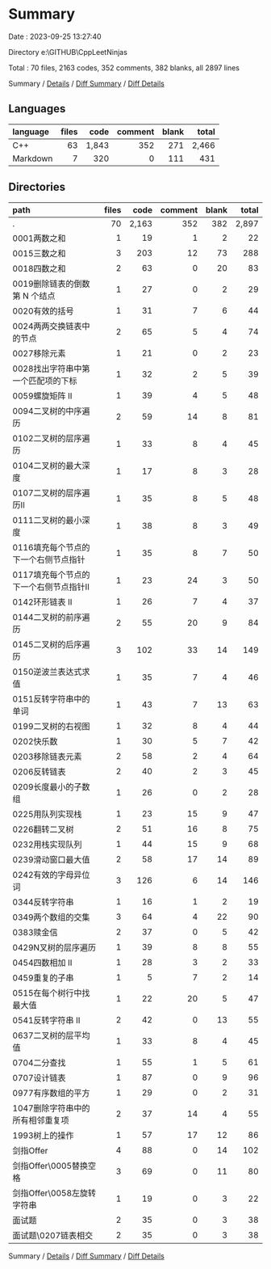 # Summary

Date : 2023-09-25 13:27:40

Directory e:\\GITHUB\\CppLeetNinjas

Total : 70 files,  2163 codes, 352 comments, 382 blanks, all 2897 lines

Summary / [Details](details.md) / [Diff Summary](diff.md) / [Diff Details](diff-details.md)

## Languages
| language | files | code | comment | blank | total |
| :--- | ---: | ---: | ---: | ---: | ---: |
| C++ | 63 | 1,843 | 352 | 271 | 2,466 |
| Markdown | 7 | 320 | 0 | 111 | 431 |

## Directories
| path | files | code | comment | blank | total |
| :--- | ---: | ---: | ---: | ---: | ---: |
| . | 70 | 2,163 | 352 | 382 | 2,897 |
| 0001两数之和 | 1 | 19 | 1 | 2 | 22 |
| 0015三数之和 | 3 | 203 | 12 | 73 | 288 |
| 0018四数之和 | 2 | 63 | 0 | 20 | 83 |
| 0019删除链表的倒数第 N 个结点 | 1 | 27 | 0 | 2 | 29 |
| 0020有效的括号 | 1 | 31 | 7 | 6 | 44 |
| 0024两两交换链表中的节点 | 2 | 65 | 5 | 4 | 74 |
| 0027移除元素 | 1 | 21 | 0 | 2 | 23 |
| 0028找出字符串中第一个匹配项的下标 | 1 | 32 | 2 | 5 | 39 |
| 0059螺旋矩阵 II | 1 | 39 | 4 | 5 | 48 |
| 0094二叉树的中序遍历 | 2 | 59 | 14 | 8 | 81 |
| 0102二叉树的层序遍历 | 1 | 33 | 8 | 4 | 45 |
| 0104二叉树的最大深度 | 1 | 17 | 8 | 3 | 28 |
| 0107二叉树的层序遍历II | 1 | 35 | 8 | 5 | 48 |
| 0111二叉树的最小深度 | 1 | 38 | 8 | 3 | 49 |
| 0116填充每个节点的下一个右侧节点指针 | 1 | 35 | 8 | 7 | 50 |
| 0117填充每个节点的下一个右侧节点指针II | 1 | 23 | 24 | 3 | 50 |
| 0142环形链表 II | 1 | 26 | 7 | 4 | 37 |
| 0144二叉树的前序遍历 | 2 | 55 | 20 | 9 | 84 |
| 0145二叉树的后序遍历 | 3 | 102 | 33 | 14 | 149 |
| 0150逆波兰表达式求值 | 1 | 35 | 7 | 4 | 46 |
| 0151反转字符串中的单词 | 1 | 43 | 7 | 13 | 63 |
| 0199二叉树的右视图 | 1 | 32 | 8 | 4 | 44 |
| 0202快乐数 | 1 | 30 | 5 | 7 | 42 |
| 0203移除链表元素 | 2 | 58 | 2 | 4 | 64 |
| 0206反转链表 | 2 | 40 | 2 | 3 | 45 |
| 0209长度最小的子数组 | 1 | 26 | 0 | 2 | 28 |
| 0225用队列实现栈 | 1 | 23 | 15 | 9 | 47 |
| 0226翻转二叉树 | 2 | 51 | 16 | 8 | 75 |
| 0232用栈实现队列 | 1 | 44 | 15 | 9 | 68 |
| 0239滑动窗口最大值 | 2 | 58 | 17 | 14 | 89 |
| 0242有效的字母异位词 | 3 | 126 | 6 | 14 | 146 |
| 0344反转字符串 | 1 | 16 | 1 | 2 | 19 |
| 0349两个数组的交集 | 3 | 64 | 4 | 22 | 90 |
| 0383赎金信 | 2 | 37 | 0 | 5 | 42 |
| 0429N叉树的层序遍历 | 1 | 39 | 8 | 8 | 55 |
| 0454四数相加 II | 1 | 28 | 3 | 2 | 33 |
| 0459重复的子串 | 1 | 5 | 7 | 2 | 14 |
| 0515在每个树行中找最大值 | 1 | 22 | 20 | 5 | 47 |
| 0541反转字符串 II | 2 | 42 | 0 | 13 | 55 |
| 0637二叉树的层平均值 | 1 | 33 | 8 | 4 | 45 |
| 0704二分查找 | 1 | 55 | 1 | 5 | 61 |
| 0707设计链表 | 1 | 87 | 0 | 9 | 96 |
| 0977有序数组的平方 | 1 | 29 | 0 | 2 | 31 |
| 1047删除字符串中的所有相邻重复项 | 2 | 37 | 14 | 4 | 55 |
| 1993树上的操作 | 1 | 57 | 17 | 12 | 86 |
| 剑指Offer | 4 | 88 | 0 | 14 | 102 |
| 剑指Offer\\0005替换空格 | 3 | 69 | 0 | 11 | 80 |
| 剑指Offer\\0058左旋转字符串 | 1 | 19 | 0 | 3 | 22 |
| 面试题 | 2 | 35 | 0 | 3 | 38 |
| 面试题\\0207链表相交 | 2 | 35 | 0 | 3 | 38 |

Summary / [Details](details.md) / [Diff Summary](diff.md) / [Diff Details](diff-details.md)
